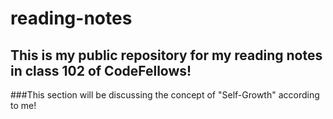 # reading-notes
## This is my public repository for my reading notes in class 102 of CodeFellows!
###This section will be discussing the concept of "Self-Growth" according to me!
####
